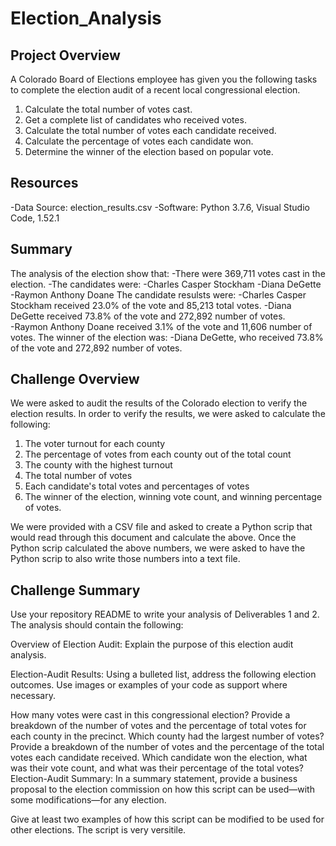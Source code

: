 # Election_Analysis

## Project Overview
A Colorado Board of Elections employee has given you the following tasks to complete the election audit of a recent local congressional election.

1. Calculate the total number of votes cast.
2. Get a complete list of candidates who received votes.
2. Calculate the total number of votes each candidate received.
4. Calculate the percentage of votes each candidate won.
5. Determine the winner of the election based on popular vote.

## Resources
-Data Source: election_results.csv
-Software: Python 3.7.6, Visual Studio Code, 1.52.1

## Summary
The analysis of the election show that: 
-There were 369,711 votes cast in the election.
-The candidates were:
  -Charles Casper Stockham
  -Diana DeGette
  -Raymon Anthony Doane
The candidate resulsts were:
  -Charles Casper Stockham received 23.0% of the vote and 85,213 total votes.
  -Diana DeGette received 73.8% of the vote and 272,892 number of votes.  
  -Raymon Anthony Doane received 3.1% of the vote and 11,606 number of votes.
The winner of the election was:
  -Diana DeGette, who received 73.8% of the vote and 272,892 number of votes.
  
## Challenge Overview

We were asked to audit the results of the Colorado election to verify the election results. In order to verify the results, we were asked to calculate the following:

  1. The voter turnout for each county
  2. The percentage of votes from each county out of the total count
  3. The county with the highest turnout
  4. The total number of votes
  5. Each candidate's total votes and percentages of votes
  6. The winner of the election, winning vote count, and winning percentage of votes.

We were provided with a CSV file and asked to create a Python scrip that would read through this document and calculate the above. Once the Python scrip calculated the above numbers, we were asked to have the Python scrip to also write those numbers into a text file.

## Challenge Summary

Use your repository README to write your analysis of Deliverables 1 and 2. The analysis should contain the following:

Overview of Election Audit: Explain the purpose of this election audit analysis.

Election-Audit Results: Using a bulleted list, address the following election outcomes. Use images or examples of your code as support where necessary.

How many votes were cast in this congressional election?
Provide a breakdown of the number of votes and the percentage of total votes for each county in the precinct.
Which county had the largest number of votes?
Provide a breakdown of the number of votes and the percentage of the total votes each candidate received.
Which candidate won the election, what was their vote count, and what was their percentage of the total votes?
Election-Audit Summary: In a summary statement, provide a business proposal to the election commission on how this script can be used—with some modifications—for any election. 

Give at least two examples of how this script can be modified to be used for other elections.
The script is very versitile. 
